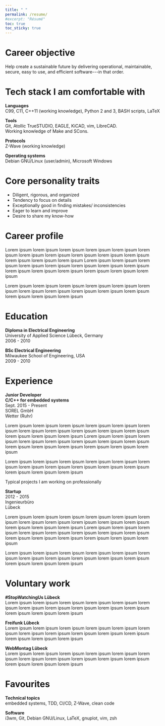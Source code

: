```yaml
---
title: " "
permalink: /resume/
#excerpt: "Résumé"
toc: true
toc_sticky: true
---
```


# <i class="fa fa-fw fa-crosshairs"></i> Career objective
Help create a sustainable future by delivering operational, maintainable, secure, easy to use, and efficient software---in that order.


# <i class="fas fa-fw fa-tools"></i> Tech stack I am comfortable with
**Languages**  
C99, C11, C++11 (working knowledge), Python 2 and 3, BASH scripts, LaTeX

**Tools**  
Git, Atollic TrueSTUDIO, EAGLE, KiCAD, vim, LibreCAD.  
Working knowledge of Make and SCons.

**Protocols**  
Z-Wave (working knowledge)

**Operating systems**  
Debian GNU/Linux (user/admin), Microsoft Windows


# <i class="fas fa-fw fa-user-check"></i> Core personality traits
- Diligent, rigorous, and organized
- Tendency to focus on details
- Exceptionally good in finding mistakes/ inconsistencies
- Eager to learn and improve
- Desire to share my know-how


# <i class="fa fa-fw fa-user"></i> Career profile
Lorem ipsum lorem ipsum lorem ipsum lorem ipsum lorem ipsum lorem ipsum lorem ipsum lorem ipsum lorem ipsum lorem ipsum lorem ipsum lorem ipsum lorem ipsum lorem ipsum 
Lorem ipsum lorem ipsum lorem ipsum lorem ipsum lorem ipsum lorem ipsum lorem ipsum lorem ipsum lorem ipsum lorem ipsum lorem ipsum lorem ipsum lorem ipsum lorem ipsum 

Lorem ipsum lorem ipsum lorem ipsum lorem ipsum lorem ipsum lorem ipsum lorem ipsum lorem ipsum lorem ipsum lorem ipsum lorem ipsum lorem ipsum lorem ipsum lorem ipsum 


# <i class="fas fa-fw fa-graduation-cap"></i> Education
**Diploma in Electrical Engineering**  
University of Applied Science Lübeck, Germany  
2006 - 2010

**BSc Electrical Engineering**  
Milwaukee School of Engineering, USA  
2009 - 2010


# <i class="fa fa-fw fa-briefcase"></i> Experience
**Junior Developer**  
**C/C++ for embedded systems**  
Sept. 2015 - Present  
SOREL GmbH  
Wetter (Ruhr)

Lorem ipsum lorem ipsum lorem ipsum lorem ipsum lorem ipsum lorem ipsum lorem ipsum lorem ipsum lorem ipsum lorem ipsum lorem ipsum lorem ipsum lorem ipsum lorem ipsum 
Lorem ipsum lorem ipsum lorem ipsum lorem ipsum lorem ipsum lorem ipsum lorem ipsum lorem ipsum lorem ipsum lorem ipsum lorem ipsum lorem ipsum lorem ipsum lorem ipsum 

Lorem ipsum lorem ipsum lorem ipsum lorem ipsum lorem ipsum lorem ipsum lorem ipsum lorem ipsum lorem ipsum lorem ipsum lorem ipsum lorem ipsum lorem ipsum lorem ipsum 

Typical projects I am working on professionally


**Startup**  
2012 - 2015  
Ingenieurbüro  
Lübeck

Lorem ipsum lorem ipsum lorem ipsum lorem ipsum lorem ipsum lorem ipsum lorem ipsum lorem ipsum lorem ipsum lorem ipsum lorem ipsum lorem ipsum lorem ipsum lorem ipsum 
Lorem ipsum lorem ipsum lorem ipsum lorem ipsum lorem ipsum lorem ipsum lorem ipsum lorem ipsum lorem ipsum lorem ipsum lorem ipsum lorem ipsum lorem ipsum lorem ipsum 

Lorem ipsum lorem ipsum lorem ipsum lorem ipsum lorem ipsum lorem ipsum lorem ipsum lorem ipsum lorem ipsum lorem ipsum lorem ipsum lorem ipsum lorem ipsum lorem ipsum 


# <i class="fas fa-fw fa-users"></i> Voluntary work
**#StopWatchingUs Lübeck**  
Lorem ipsum lorem ipsum lorem ipsum lorem ipsum lorem ipsum lorem ipsum lorem ipsum lorem ipsum lorem ipsum lorem ipsum lorem ipsum lorem ipsum lorem ipsum lorem ipsum 

**Freifunk Lübeck**  
Lorem ipsum lorem ipsum lorem ipsum lorem ipsum lorem ipsum lorem ipsum lorem ipsum lorem ipsum lorem ipsum lorem ipsum lorem ipsum lorem ipsum lorem ipsum lorem ipsum 

**WebMontag Lübeck**  
Lorem ipsum lorem ipsum lorem ipsum lorem ipsum lorem ipsum lorem ipsum lorem ipsum lorem ipsum lorem ipsum lorem ipsum lorem ipsum lorem ipsum lorem ipsum lorem ipsum 


# <font color="red"><i class="fa fa-fw fa-heart"></i></font> Favourites
**Technical topics**  
embedded systems, TDD, CI/CD, Z-Wave, clean code

**Software**  
i3wm, Git, Debian GNU/Linux, LaTeX, gnuplot, vim, zsh
